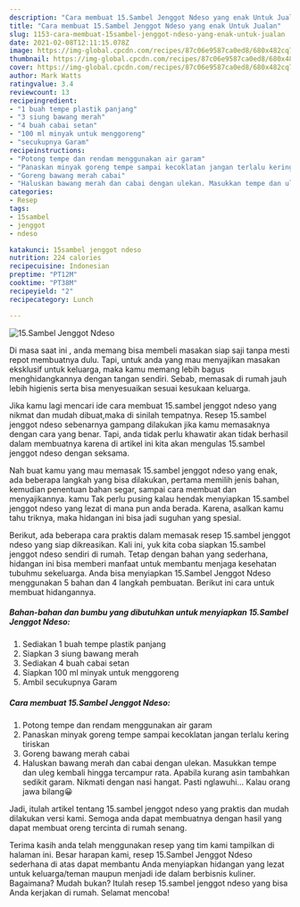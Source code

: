 ```yaml
---
description: "Cara membuat 15.Sambel Jenggot Ndeso yang enak Untuk Jualan"
title: "Cara membuat 15.Sambel Jenggot Ndeso yang enak Untuk Jualan"
slug: 1153-cara-membuat-15sambel-jenggot-ndeso-yang-enak-untuk-jualan
date: 2021-02-08T12:11:15.078Z
image: https://img-global.cpcdn.com/recipes/87c06e9587ca0ed8/680x482cq70/15sambel-jenggot-ndeso-foto-resep-utama.jpg
thumbnail: https://img-global.cpcdn.com/recipes/87c06e9587ca0ed8/680x482cq70/15sambel-jenggot-ndeso-foto-resep-utama.jpg
cover: https://img-global.cpcdn.com/recipes/87c06e9587ca0ed8/680x482cq70/15sambel-jenggot-ndeso-foto-resep-utama.jpg
author: Mark Watts
ratingvalue: 3.4
reviewcount: 13
recipeingredient:
- "1 buah tempe plastik panjang"
- "3 siung bawang merah"
- "4 buah cabai setan"
- "100 ml minyak untuk menggoreng"
- "secukupnya Garam"
recipeinstructions:
- "Potong tempe dan rendam menggunakan air garam"
- "Panaskan minyak goreng tempe sampai kecoklatan jangan terlalu kering tiriskan"
- "Goreng bawang merah cabai"
- "Haluskan bawang merah dan cabai dengan ulekan. Masukkan tempe dan uleg kembali hingga tercampur rata. Apabila kurang asin tambahkan sedikit garam. Nikmati dengan nasi hangat. Pasti nglawuhi... Kalau orang jawa bilang😀"
categories:
- Resep
tags:
- 15sambel
- jenggot
- ndeso

katakunci: 15sambel jenggot ndeso 
nutrition: 224 calories
recipecuisine: Indonesian
preptime: "PT12M"
cooktime: "PT38M"
recipeyield: "2"
recipecategory: Lunch

---
```



![15.Sambel Jenggot Ndeso](https://img-global.cpcdn.com/recipes/87c06e9587ca0ed8/680x482cq70/15sambel-jenggot-ndeso-foto-resep-utama.jpg)

Di masa  saat ini , anda memang bisa membeli masakan siap saji tanpa mesti repot membuatnya dulu. Tapi, untuk anda yang mau menyajikan masakan eksklusif untuk keluarga, maka kamu memang lebih bagus menghidangkannya dengan tangan sendiri. Sebab, memasak di rumah jauh lebih higienis serta bisa menyesuaikan sesuai kesukaan keluarga.

Jika kamu lagi mencari ide cara membuat 15.sambel jenggot ndeso yang nikmat dan mudah dibuat,maka di sinilah tempatnya. Resep 15.sambel jenggot ndeso  sebenarnya gampang dilakukan jika kamu memasaknya dengan cara yang benar. Tapi, anda tidak perlu khawatir akan tidak berhasil dalam membuatnya 
karena di artikel ini kita akan mengulas 15.sambel jenggot ndeso dengan seksama.  



Nah buat kamu yang mau memasak 15.sambel jenggot ndeso yang enak, ada beberapa langkah yang bisa dilakukan, pertama memilih jenis bahan, kemudian penentuan bahan segar, sampai cara membuat dan menyajikannya. kamu Tak perlu pusing kalau hendak menyiapkan 15.sambel jenggot ndeso yang lezat di mana pun anda berada. Karena, asalkan kamu  tahu triknya, maka hidangan ini bisa jadi suguhan yang spesial.

Berikut, ada beberapa cara praktis  dalam memasak resep 15.sambel jenggot ndeso yang siap dikreasikan. Kali ini, yuk kita coba siapkan 15.sambel jenggot ndeso sendiri di rumah. Tetap dengan bahan yang sederhana, hidangan ini bisa memberi manfaat untuk membantu menjaga kesehatan tubuhmu sekeluarga. Anda bisa menyiapkan 15.Sambel Jenggot Ndeso menggunakan 5 bahan dan 4 langkah pembuatan. Berikut ini cara untuk membuat hidangannya.

<!--inarticleads1-->

##### Bahan-bahan dan bumbu yang dibutuhkan untuk menyiapkan 15.Sambel Jenggot Ndeso:

1. Sediakan 1 buah tempe plastik panjang
1. Siapkan 3 siung bawang merah
1. Sediakan 4 buah cabai setan
1. Siapkan 100 ml minyak untuk menggoreng
1. Ambil secukupnya Garam




<!--inarticleads2-->

##### Cara membuat 15.Sambel Jenggot Ndeso:

1. Potong tempe dan rendam menggunakan air garam
1. Panaskan minyak goreng tempe sampai kecoklatan jangan terlalu kering tiriskan
1. Goreng bawang merah cabai
1. Haluskan bawang merah dan cabai dengan ulekan. Masukkan tempe dan uleg kembali hingga tercampur rata. Apabila kurang asin tambahkan sedikit garam. Nikmati dengan nasi hangat. Pasti nglawuhi... Kalau orang jawa bilang😀




Jadi, itulah artikel tentang  15.sambel jenggot ndeso  yang praktis dan mudah dilakukan versi kami. Semoga anda dapat membuatnya dengan hasil yang dapat membuat oreng tercinta di rumah senang. 

Terima kasih anda telah menggunakan resep yang tim kami tampilkan di halaman ini. Besar harapan kami, resep  15.Sambel Jenggot Ndeso sederhana di atas dapat membantu Anda menyiapkan hidangan yang lezat untuk keluarga/teman maupun menjadi ide dalam berbisnis kuliner. Bagaimana? Mudah bukan? Itulah resep 15.sambel jenggot ndeso yang bisa Anda kerjakan di rumah. Selamat mencoba!

